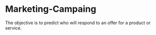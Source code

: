 # Marketing-Campaing
 The objective is to predict who will respond to an offer for a product or service.
